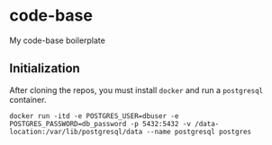 # code-base

My code-base boilerplate

## Initialization

After cloning the repos, you must install `docker` and run a `postgresql` container.

`docker run -itd -e POSTGRES_USER=dbuser -e POSTGRES_PASSWORD=db_password -p 5432:5432 -v /data-location:/var/lib/postgresql/data --name postgresql postgres`
